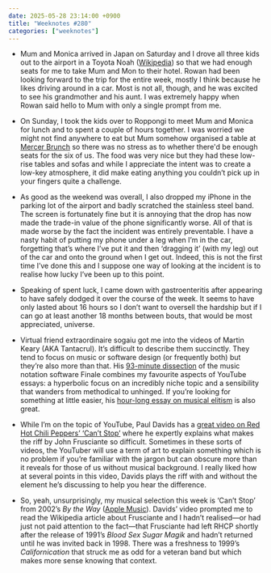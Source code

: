 ```yaml
---
date: 2025-05-28 23:14:00 +0900
title: "Weeknotes #280"
categories: ["weeknotes"]
---
```


- Mum and Monica arrived in Japan on Saturday and I drove all three kids out to the airport in a Toyota Noah ([Wikipedia](https://en.wikipedia.org/wiki/Toyota_Noah)) so that we had enough seats for me to take Mum and Mon to their hotel. Rowan had been looking forward to the trip for the entire week, mostly I think because he likes driving around in a car. Most is not all, though, and he was excited to see his grandmother and his aunt. I was extremely happy when Rowan said hello to Mum with only a single prompt from me.

- On Sunday, I took the kids over to Roppongi to meet Mum and Monica for lunch and to spent a couple of hours together. I was worried we might not find anywhere to eat but Mum somehow organised a table at [Mercer Brunch](https://www.mercer-brunch.com) so there was no stress as to whether there'd be enough seats for the six of us. The food was very nice but they had these low-rise tables and sofas and while I appreciate the intent was to create a low-key atmosphere, it did make eating anything you couldn’t pick up in your fingers quite a challenge.

- As good as the weekend was overall, I also dropped my iPhone in the parking lot of the airport and badly scratched the stainless steel band. The screen is fortunately fine but it is annoying that the drop has now made the trade-in value of the phone significantly worse. All of that is made worse by the fact the incident was entirely preventable. I have a nasty habit of putting my phone under a leg when I’m in the car, forgetting that’s where I’ve put it and then ‘dragging it’ (with my leg) out of the car and onto the ground when I get out. Indeed, this is not the first time I’ve done this and I suppose one way of looking at the incident is to realise how lucky I’ve been up to this point. 

- Speaking of spent luck, I came down with gastroenteritis after appearing to have safely dodged it over the course of the week. It seems to have only lasted about 16 hours so I don’t want to oversell the hardship but if I can go at least another 18 months between bouts, that would be most appreciated, universe.

- Virtual friend extraordinaire sogaiu got me into the videos of Martin Keary (AKA Tantacrul). It’s difficult to describe them succinctly. They tend to focus on music or software design (or frequently both) but they’re also more than that. His [93-minute dissection](https://youtu.be/Yqaon6YHzaU) of the music notation software Finale combines my favourite aspects of YouTube essays: a hyperbolic focus on an incredibly niche topic and a sensibility that wanders from methodical to unhinged. If you’re looking for something at little easier, his [hour-long essay on musical elitism](https://youtu.be/azpxUnIgsts) is also great.

- While I’m on the topic of YouTube, Paul Davids has a [great video on Red Hot Chili Peppers’ ‘Can’t Stop’](https://youtu.be/rcPxXXMOPIY) where he expertly explains what makes the riff by John Frusciante so difficult. Sometimes in these sorts of videos, the YouTuber will use a term of art to explain something which is no problem if you’re familiar with the jargon but can obscure more than it reveals for those of us without musical background. I really liked how at several points in this video, Davids plays the riff with and without the element he’s discussing to help you hear the difference.

- So, yeah, unsurprisingly, my musical selection this week is ‘Can’t Stop’ from 2002’s _By the Way_ ([Apple Music](https://music.apple.com/jp/album/cant-stop/945578420)). Davids’ video prompted me to read the Wikipedia article about Frusciante and I hadn’t realised—or had just not paid attention to the fact—that Frusciante had left RHCP shortly after the release of 1991’s _Blood Sex Sugar Magik_ and hadn’t returned until he was invited back in 1998. There was a freshness to 1999’s _Californication_ that struck me as odd for a veteran band but which makes more sense knowing that context.
